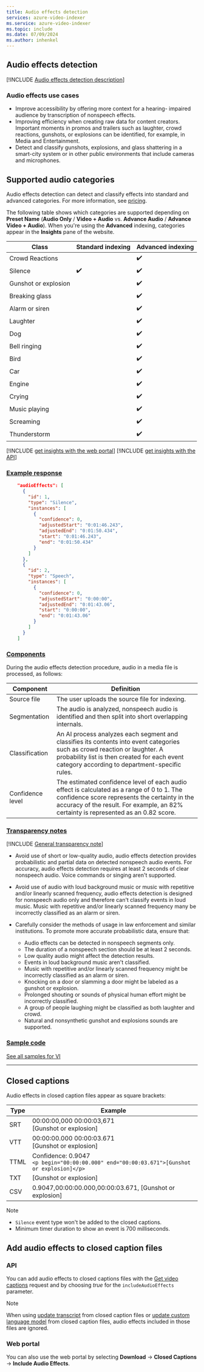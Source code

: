 ```yaml
---
title: Audio effects detection
services: azure-video-indexer
ms.service: azure-video-indexer
ms.topic: include
ms.date: 07/09/2024
ms.author: inhenkel
---
```


## Audio effects detection

[!INCLUDE [Audio effects detection description](audio-effects-detection-description.md)]

### Audio effects use cases

- Improve accessibility by offering more context for a hearing- impaired audience by transcription of nonspeech effects. 
- Improving efficiency when creating raw data for content creators. Important moments in promos and trailers such as laughter, crowd reactions, gunshots, or explosions can be identified, for example,  in Media and Entertainment. 
- Detect and classify gunshots, explosions, and glass shattering in a smart-city system or in other public environments that include cameras and microphones.

## Supported audio categories  

Audio effects detection can detect and classify effects into standard and advanced categories. For more information, see [pricing](https://azure.microsoft.com/pricing/details/video-indexer/).

The following table shows which categories are supported depending on **Preset Name** (**Audio Only** / **Video + Audio** vs. **Advance Audio** / **Advance Video + Audio**). When you're using the **Advanced** indexing, categories appear in the **Insights** pane of the website.

|Class |Standard indexing| Advanced indexing|
|---|---|---|
| Crowd Reactions || :heavy_check_mark:|
| Silence| :heavy_check_mark:| :heavy_check_mark:|
| Gunshot or explosion || :heavy_check_mark: |
| Breaking glass || :heavy_check_mark: |
| Alarm or siren|| :heavy_check_mark: |
| Laughter|| :heavy_check_mark: |
| Dog || :heavy_check_mark:|
| Bell ringing|| :heavy_check_mark:|
| Bird|| :heavy_check_mark:|
| Car|| :heavy_check_mark:|
| Engine|| :heavy_check_mark:|
| Crying|| :heavy_check_mark:|
| Music playing|| :heavy_check_mark:|
| Screaming|| :heavy_check_mark:|
| Thunderstorm || :heavy_check_mark:|

[!INCLUDE [get insights with the web portal](get-insights-web-portal.md)]
[!INCLUDE [get insights with the API](get-insights-api.md)]

### [Example response](#tab/audioeffectsresponse)

```json
    "audioEffects": [
      {
        "id": 1,
        "type": "Silence",
        "instances": [
          {
            "confidence": 0,
            "adjustedStart": "0:01:46.243",
            "adjustedEnd": "0:01:50.434",
            "start": "0:01:46.243",
            "end": "0:01:50.434"
          }
        ]
      },
      {
        "id": 2,
        "type": "Speech",
        "instances": [
          {
            "confidence": 0,
            "adjustedStart": "0:00:00",
            "adjustedEnd": "0:01:43.06",
            "start": "0:00:00",
            "end": "0:01:43.06"
          }
        ]
      }
    ]
```

### [Components](#tab/audioeffectscomponents)

During the audio effects detection procedure, audio in a media file is processed, as follows:

|Component|Definition|
|---|---|
|Source file |	The user uploads the source file for indexing. |
|Segmentation|  	The audio is analyzed, nonspeech audio is identified and then split into short overlapping internals. |
|Classification| 	An AI process analyzes each segment and classifies its contents into event categories such as crowd reaction or laughter. A probability list is then created for each event category according to department-specific rules. |
|Confidence level|	The estimated confidence level of each audio effect is calculated as a range of 0 to 1. The confidence score represents the certainty in the accuracy of the result. For example, an 82% certainty is represented as an 0.82 score.|

### [Transparency notes](#tab/audioeffectstransnote)

[!INCLUDE [General transparency note](read-general-transparency-note.md)]

- Avoid use of short or low-quality audio, audio effects detection provides probabilistic and partial data on detected nonspeech audio events. For accuracy, audio effects detection requires at least 2 seconds of clear nonspeech audio. Voice commands or singing aren't supported.   
- Avoid use of audio with loud background music or music with repetitive and/or linearly scanned frequency, audio effects detection is designed for nonspeech audio only and therefore can't classify events in loud music. Music with repetitive and/or linearly scanned frequency many be incorrectly classified as an alarm or siren. 
- Carefully consider the methods of usage in law enforcement and similar institutions. To promote more accurate probabilistic data, ensure that: 

    - Audio effects can be detected in nonspeech segments only. 
    - The duration of a nonspeech section should be at least 2 seconds. 
    - Low quality audio might affect the detection results.  
    - Events in loud background music aren't classified.  
    - Music with repetitive and/or linearly scanned frequency might be incorrectly classified as an alarm or siren. 
    - Knocking on a door or slamming a door might be labeled as a gunshot or explosion. 
    - Prolonged shouting or sounds of physical human effort might be incorrectly classified. 
    - A group of people laughing might be classified as both laughter and crowd. 
    - Natural and nonsynthetic gunshot and explosions sounds are supported.

### [Sample code](#tab/audioeffectssamplecode)

[See all samples for VI](https://github.com/Azure-Samples/azure-video-indexer-samples)

---

## Closed captions

Audio effects in closed caption files appear as square brackets:

|Type| Example|
|---|---|
|SRT |00:00:00,000  00:00:03,671<br/>[Gunshot or explosion]|
|VTT |00:00:00.000  00:00:03.671<br/>[Gunshot or explosion]|
|TTML|Confidence: 0.9047 <br/> `<p begin="00:00:00.000" end="00:00:03.671">[Gunshot or explosion]</p>`|
|TXT |[Gunshot or explosion]|
|CSV |0.9047,00:00:00.000,00:00:03.671, [Gunshot or explosion]|

> [!NOTE]
> - `Silence` event type won't be added to the closed captions.
> - Minimum timer duration to show an event is 700 milliseconds.

## Add audio effects to closed caption files

### API
You can add audio effects to closed captions files with the [Get video captions](https://api-portal.videoindexer.ai/api-details#api=Operations&operation=Get-Video-Captions) request and by choosing *true* for the `includeAudioEffects` parameter. 

> [!NOTE]
> When using [update transcript](https://api-portal.videoindexer.ai/api-details#api=Operations&operation=Update-Video-Transcript) from closed caption files or [update custom language model](https://api-portal.videoindexer.ai/api-details#api=Operations&operation=Update-Language-Model) from closed caption files, audio effects included in those files are ignored.

### Web portal
You can also use the web portal by selecting **Download** -> **Closed Captions** -> **Include Audio Effects**.
